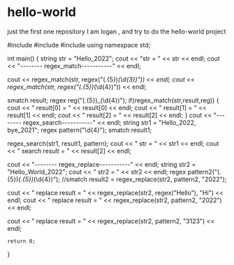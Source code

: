 # hello-world
just the first one repository
I am logan , and try to do the hello-world project

#include <iostream>
#include <regex>
#include <string>
using namespace std;

int main()
{
   string str = "Hello_2022";
   cout << "str = " << str << endl;
   cout << "--------  regex_match-----------" << endl;
   
   cout << regex_match(str, regex("(.{5})_(\\d{3})")) << endl;
   cout << regex_match(str, regex("(.{5})_(\\d{4})")) << endl;
   
  smatch result;
  regex reg("(.{5})_(\\d{4})");
	if(regex_match(str,result,reg))
	{
		cout << " result[0] = " << result[0] << endl;
		cout << " result[1] = " << result[1] << endl;
		cout << " result[2] = " << result[2] << endl;
	}
   cout << "--------  regex_search-----------" << endl;
   string str1 = "Hello_2022, bye_2021";
   regex pattern("\\d{4}");
   smatch result1;

   regex_search(str1, result1, pattern);
   cout << " str = " << str1 << endl;
   cout << " search result = " << result[2] << endl;
	
  cout << "--------  regex_replace-----------" << endl;
  string str2 = "Hello_World_2022";
  cout << " str2 = " << str2 << endl;
  regex pattern2("(.{5})_(.{5})_(\\d{4})");
  //smatch result2 = regex_replace(str2, pattern2, "2022");
  
  cout << " replace result = " << regex_replace(str2, regex("Hello"), "Hi") << endl;
  cout << " replace result = " << regex_replace(str2, pattern2, "2022") << endl;
 
  cout << " replace result = " << regex_replace(str2, pattern2, "$3$1$2$3") << endl;
	
	return 0;
}


